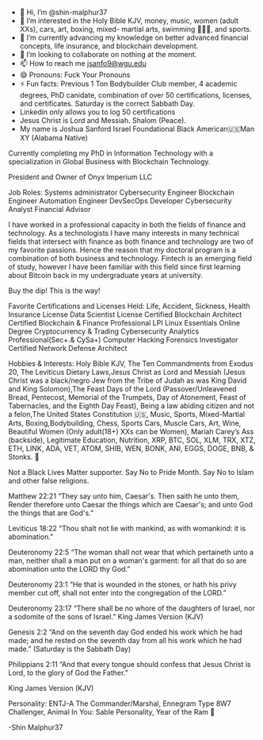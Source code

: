 - 👋 Hi, I’m @shin-malphur37
- 👀 I’m interested in the Holy Bible KJV, money, music, women (adult XXs), cars, art, boxing, mixed- martial arts, swimming 🏊🏾‍♂️, and sports.
- 🌱 I’m currently advancing my knowledge on better advanced financial concepts, life insurance, and blockchain development.
- 💞️ I’m looking to collaborate on nothing at the moment.
- 📫 How to reach me jsanfo9@wgu.edu
- 😄 Pronouns: Fuck Your Pronouns
- ⚡ Fun facts: Previous 1 Ton Bodybuilder Club member, 4 academic degrees, PhD canidate, combination of over 50 certifications, licenses, and certificates. Saturday is the correct Sabbath Day.
- Linkedin only allows you to log 50 certifications
- Jesus Christ is Lord and Messiah. Shalom (Peace).
- My name is Joshua Sanford Israel Foundational Black American🇺🇸Man XY (Alabama Native)

Currently completing my PhD in Information Technology with a specialization in Global Business with Blockchain Technology.

President and Owner of Onyx Imperium LLC

Job Roles: Systems administrator Cybersecurity Engineer Blockchain Engineer Automation Engineer DevSecOps Developer Cybersecurity Analyst Financial Advisor

I have worked in a professional capacity in both the fields of finance and technology. As a technologists I have many interests in many technical fields that intersect with finance as both finance and technology are two of my favorite passions. Hence the reason that my doctoral program is a combination of both business and technology. Fintech is an emerging field of study, however I have been familiar with this field since first learning about Bitcoin back in my undergraduate years at university.

Buy the dip! This is the way!

Favorite Certifications and Licenses Held: Life, Accident, Sickness, Health Insurance License Data Scientist License Certified Blockchain Architect Certified Blockchain & Finance Professional LPI Linux Essentials Online Degree Cryptocurrency & Trading Cybersecurity Analytics Professional(Sec+.& CySa+) Computer Hacking Forensics Investigator Certified Network Defense Architect

Hobbies & Interests: Holy Bible KJV, The Ten Commandments from Exodus 20, The Leviticus Dietary Laws,Jesus Christ as Lord and Messiah (Jesus Christ was a black/negro Jew from the Tribe of Judah as was King David and King Solomon),The Feast Days of the Lord (Passover/Unleavened Bread, Pentecost, Memorial of the Trumpets, Day of Atonement, Feast of Tabernacles, and the Eighth Day Feast), Being a law abiding citizen and not a felon,The United States Constitution 🇺🇸, Music, Sports, Mixed-Martial Arts, Boxing,Bodybuilding, Chess, Sports Cars, Muscle Cars, Art, Wine, Beautiful Women (Only adult(18+) XXs can be Women), Mariah Carey’s Ass (backside), Legitimate Education, Nutrition, XRP, BTC, SOL, XLM, TRX, XTZ, ETH, LINK, ADA, VET, ATOM, SHIB, WEN, BONK, ANI, EGGS, DOGE, BNB, & Stonks. 🤠

Not a Black Lives Matter supporter.
Say No to Pride Month.
Say No to Islam and other false religions.

Matthew 22:21 “They say unto him, Caesar's. Then saith he unto them, Render therefore unto Caesar the things which are Caesar's; and unto God the things that are God's.”

Leviticus 18:22 “Thou shalt not lie with mankind, as with womankind: it is abomination.”

Deuteronomy 22:5 “The woman shall not wear that which pertaineth unto a man, neither shall a man put on a woman's garment: for all that do so are abomination unto the LORD thy God.”

Deuteronomy 23:1 “He that is wounded in the stones, or hath his privy member cut off, shall not enter into the congregation of the LORD.”

Deuteronomy 23:17 “There shall be no whore of the daughters of Israel, nor a sodomite of the sons of Israel.” King James Version (KJV)

Genesis 2:2
“And on the seventh day God ended his work which he had made; and he rested on the seventh day from all his work which he had made.” (Saturday is the Sabbath Day)

Philippians 2:11
“And that every tongue should confess that Jesus Christ is Lord, to the glory of God the Father.”

King James Version (KJV) 

Personality: ENTJ-A The Commander/Marshal, Ennegram Type 8W7 Challenger, Animal In You: Sable Personality, Year of the Ram 🐏

-Shin Malphur37
<!---
shin-malphur37/shin-malphur37 is a ✨ special ✨ repository because its `README.md` (this file) appears on your GitHub profile.
You can click the Preview link to take a look at your changes.
--->
